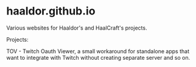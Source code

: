 # haaldor.github.io
Various websites for Haaldor's and HaalCraft's projects.

Projects:

TOV - Twitch Oauth Viewer, a small workaround for standalone apps that want to integrate with Twitch without creating separate server and so on.
